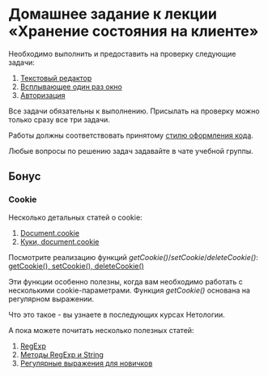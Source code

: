 # Домашнее задание к лекции «Хранение состояния на клиенте»

Необходимо выполнить и предоставить на проверку следующие задачи:

1. [Текстовый редактор](./text-editor)
2. [Всплывающее один раз окно](./popup)
3. [Авторизация](./auth)

Все задачи обязательны к выполнению. Присылать на проверку можно только сразу все три задачи.

Работы должны соответствовать принятому [стилю оформления кода](https://github.com/netology-code/codestyle).

Любые вопросы по решению задач задавайте в чате учебной группы.

## Бонус

### Cookie

Несколько детальных статей о cookie:

1. [Document.cookie](https://developer.mozilla.org/en-US/docs/Web/API/Document/cookie)
2. [Куки, document.cookie](https://learn.javascript.ru/cookie)

Посмотрите реализацию функций *getCookie()*/*setCookie*/*deleteCookie()*:
[getCookie(), setCookie(), deleteCookie()](https://gist.github.com/akaramires/7577298)

Эти функции особенно полезны, когда вам необходимо работать с несколькими
cookie-параметрами. Функция *getCookie()* основана на регулярном выражении.

Что это такое - вы узнаете в последующих курсах Нетологии.

А пока можете почитать несколько полезных статей:

1. [RegExp](https://developer.mozilla.org/ru/docs/Web/JavaScript/Reference/Global_Objects/RegExp)
2. [Методы RegExp и String](https://learn.javascript.ru/regexp-methods)
3. [Регулярные выражения для новичков](https://tproger.ru/articles/regexp-for-beginners/)
